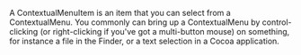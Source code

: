 A ContextualMenuItem is an item that you can select from a ContextualMenu. You commonly can bring up a ContextualMenu by control-clicking (or right-clicking if you've got a multi-button mouse) on something, for instance a file in the Finder, or a text selection in a Cocoa application.
